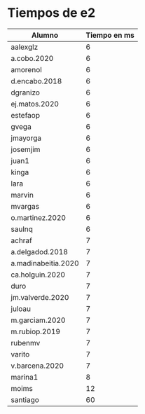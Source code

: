 # Tiempos de e2
| Alumno | Tiempo en ms |
|--|--|
| aalexglz | 6 |
| a.cobo.2020 | 6 |
| amorenol | 6 |
| d.encabo.2018 | 6 |
| dgranizo | 6 |
| ej.matos.2020 | 6 |
| estefaop | 6 |
| gvega | 6 |
| jmayorga | 6 |
| josemjim | 6 |
| juan1 | 6 |
| kinga | 6 |
| lara | 6 |
| marvin | 6 |
| mvargas | 6 |
| o.martinez.2020 | 6 |
| saulnq | 6 |
| achraf | 7 |
| a.delgadod.2018 | 7 |
| a.madinabeitia.2020 | 7 |
| ca.holguin.2020 | 7 |
| duro | 7 |
| jm.valverde.2020 | 7 |
| juloau | 7 |
| m.garciam.2020 | 7 |
| m.rubiop.2019 | 7 |
| rubenmv | 7 |
| varito | 7 |
| v.barcena.2020 | 7 |
| marina1 | 8 |
| moims | 12 |
| santiago | 60 |
